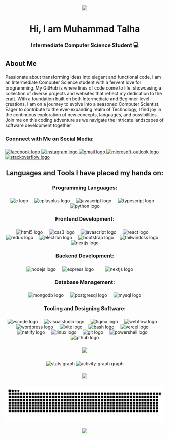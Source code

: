 <div align="center">
  <img height="330" src="https://user-images.githubusercontent.com/86270481/214122618-1bf43327-cdef-456e-81fe-fc71a9070c07.gif"  />
</div>

###

<h1 align="center">Hi, I am Muhammad Talha</h1>

###

<h3 align="center">Intermediate Computer Science Student 💻</h3>

###

<h2 align="left">About Me</h2>

###

<p align="left">Passionate about transforming ideas into elegant and functional code, I am an Intermediate Computer Science student with a fervent love for programming. My GitHub is where lines of code come to life, showcasing a collection of diverse projects and websites that reflect my dedication to the craft. With a foundation built on both Intermediate and Beginner-level creations, I am on a journey to evolve into a seasoned Computer Scientist. Eager to contribute to the ever-expanding realm of Technology, I find joy in the continuous exploration of new concepts, languages, and possibilities. Join me on this coding adventure as we navigate the intricate landscapes of software development together</p>

###

<h3 align="left">Connnect with Me on Social Media:</h3>

###

<div align="left">
  <a href="https://www.facebook.com/profile.php?id=100092518021987" target="_blank">
    <img src="https://img.shields.io/static/v1?message=Facebook&logo=facebook&label=&color=1877F2&logoColor=white&labelColor=&style=for-the-badge" height="40" alt="facebook logo"  />
  </a>
  <a href="https://www.instagram.com/ttlha._15/" target="_blank">
    <img src="https://img.shields.io/static/v1?message=Instagram&logo=instagram&label=&color=E4405F&logoColor=white&labelColor=&style=for-the-badge" height="40" alt="instagram logo"  />
  </a>
  <a href="https:mail.google.com/talhaz5518@gmail.com" target="_blank">
    <img src="https://img.shields.io/static/v1?message=Gmail&logo=gmail&label=&color=D14836&logoColor=white&labelColor=&style=for-the-badge" height="40" alt="gmail logo"  />
  </a>
  <a href="https://outlook.live.com/talha1518@outlook.com" target="_blank">
    <img src="https://img.shields.io/static/v1?message=Outlook&logo=microsoft-outlook&label=&color=0078D4&logoColor=white&labelColor=&style=for-the-badge" height="40" alt="microsoft-outlook logo"  />
  </a>
  <a href="https://stackoverflow.com/users/23203699/muhammad-talha" target="_blank">
    <img src="https://img.shields.io/static/v1?message=Stackoverflow&logo=stackoverflow&label=&color=FE7A16&logoColor=white&labelColor=&style=for-the-badge" height="40" alt="stackoverflow logo"  />
  </a>
</div>

###

<h2 align="center">Languages and Tools I have placed my hands on:</h2>

###

<h3 align="center">Programming Languages:</h3>

###

<div align="center">
  <img src="https://skillicons.dev/icons?i=c" height="40" alt="c logo" title="C" />
  <img width="12" />
  <img src="https://skillicons.dev/icons?i=cpp" height="40" alt="cplusplus logo"  title="C++"  />
  <img width="12" />
  <img src="https://skillicons.dev/icons?i=js" height="40" alt="javascript logo"  title="JavaScript"  />
  <img width="12" />
  <img src="https://skillicons.dev/icons?i=ts" height="40" alt="typescript logo"  title="TypeScript"  />
  <img width="12" />
  <img src="https://skillicons.dev/icons?i=py" height="40" alt="python logo"  title="Python"  />
</div>

###

<h3 align="center">Frontend Development:</h3>

###

<div align="center">
  <img src="https://skillicons.dev/icons?i=html" height="40" alt="html5 logo" title="HTML5"  />
  <img width="12" />
  <img src="https://skillicons.dev/icons?i=css" height="40" alt="css3 logo" title="CSS3"  />
  <img width="12" />
  <img src="https://skillicons.dev/icons?i=js" height="40" alt="javascript logo" title="JavaScript"  />
  <img width="12" />
  <img src="https://skillicons.dev/icons?i=react" height="40" alt="react logo" title="React JS"  />
  <img width="12" />
  <img src="https://skillicons.dev/icons?i=redux" height="40" alt="redux logo" title="Redux"  />
  <img width="12" />
  <img src="https://skillicons.dev/icons?i=electron" height="40" alt="electron logo" title="Electron JS"  />
  <img width="12" />
  <img src="https://skillicons.dev/icons?i=bootstrap" height="40" alt="bootstrap logo" title="Bootstrap"  />
  <img width="12" />
  <img src="https://skillicons.dev/icons?i=tailwind" height="40" alt="tailwindcss logo" title="Tailwind CSS"  />
  <img width="12" />
  <img src="https://skillicons.dev/icons?i=nextjs" height="40" alt="nextjs logo" title="Next JS"  />
</div>

###

<h3 align="center">Backend Development:</h3>

###

<div align="center">
  <img src="https://skillicons.dev/icons?i=nodejs" height="40" alt="nodejs logo" title="Node JS"  />
  <img width="12" />
  <img src="https://skillicons.dev/icons?i=express" height="40" alt="express logo" title="Express JS"  />
  <img width="12" />
<!--   <img src="https://skillicons.dev/icons?i=django" height="40" alt="django logo" title="Django"  /> -->
  <img width="12" />
  <img src="https://skillicons.dev/icons?i=nextjs" height="40" alt="nextjs logo" title="Next JS"  />
  <img width="12" />
<!--   <img src="https://skillicons.dev/icons?i=dotnet" height="40" alt="dot-net logo" title=".NET"  /> -->
  <img width="12" />
<!--   <img src="https://skillicons.dev/icons?i=firebase" height="40" alt="firebase logo" title="Firebase"  /> -->
</div>

###

<h3 align="center">Database Management:</h3>

###

<div align="center">
  <img src="https://skillicons.dev/icons?i=mongodb" height="40" alt="mongodb logo" title="MongoDB"  />
  <img width="12" />
  <img src="https://skillicons.dev/icons?i=postgres" height="40" alt="postgresql logo" title="PostgresSQL"  />
  <img width="12" />
  <img src="https://skillicons.dev/icons?i=mysql" height="40" alt="mysql logo" title="MySQL"  />
</div>

###

<h3 align="center">Tooling and Designing Software:</h3>

###

<div align="center">
  <img src="https://skillicons.dev/icons?i=vscode" height="40" alt="vscode logo"  />
  <img width="12" />
  <img src="https://skillicons.dev/icons?i=visualstudio" height="40" alt="visualstudio logo"  />
  <img width="12" />
  <img src="https://skillicons.dev/icons?i=figma" height="40" alt="figma logo"  />
  <img width="12" />
  <img src="https://skillicons.dev/icons?i=webflow" height="40" alt="webflow logo"  />
  <img width="12" />
  <img src="https://skillicons.dev/icons?i=wordpress" height="40" alt="wordpress logo"  />
  <img width="12" />
  <img src="https://skillicons.dev/icons?i=vite" height="40" alt="vite logo"  />
  <img width="12" />
  <img src="https://skillicons.dev/icons?i=bash" height="40" alt="bash logo"  />
  <img width="12" />
  <img src="https://skillicons.dev/icons?i=vercel" height="40" alt="vercel logo"  />
  <img width="12" />
  <img src="https://skillicons.dev/icons?i=netlify" height="40" alt="netlify logo"  />
  <img width="12" />
  <img src="https://skillicons.dev/icons?i=linux" height="40" alt="linux logo"  />
  <img width="12" />
  <img src="https://skillicons.dev/icons?i=git" height="40" alt="git logo"  />
  <img width="12" />
  <img src="https://skillicons.dev/icons?i=powershell" height="40" alt="powershell logo"  />
  <img width="12" />
  <img src="https://skillicons.dev/icons?i=github" height="40" alt="github logo"  />
</div>

###

<div align="center">
  <img height="412" src="https://i.pinimg.com/originals/60/a5/85/60a58511e5c70a418ac743f7df8134fa.gif"  />
</div>

###

<div align="center">
  <img src="https://github-readme-stats.vercel.app/api?username=MuhammadTalha15&hide_title=false&hide_rank=false&show_icons=true&include_all_commits=true&count_private=true&disable_animations=false&theme=dracula&locale=en&hide_border=false&order=1" height="150" alt="stats graph"  />
  <!-- <img src="https://streak-stats.demolab.com?user=MuhammadTalha15&locale=en&mode=daily&theme=dracula&hide_border=false&border_radius=5&order=3" height="150" alt="streak graph"  /> -->
  <img src="https://github-readme-activity-graph.vercel.app/graph?username=MuhammadTalha15&radius=16&theme=react&area=true&order=5" height="300" alt="activity-graph graph"  />
</div>

###

<div align="center">
  <img height="412" src="./Pictures/mid.gif"  />
</div>

###

<img align="center" src="https://raw.githubusercontent.com/MuhammadTalha15/MuhammadTalha15/output/snake.svg" alt="Snake animation" />

###

<div align="center">
  <img height="525" src="https://w0.peakpx.com/wallpaper/63/556/HD-wallpaper-japanese-vibes-ideas-in-2022-scenery-japan-aesthetic-anime-scenery.jpg"  />
</div>

###

